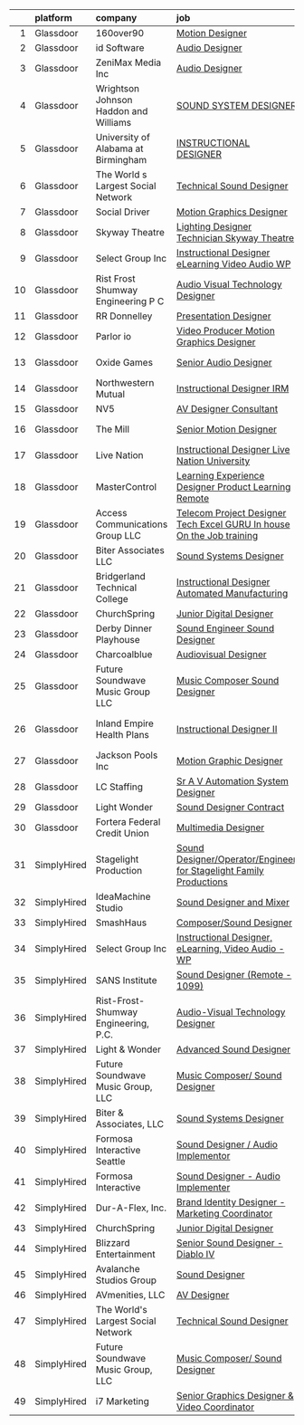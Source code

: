 

|    | platform    | company                                  | job                                                                                                                                                                                                                                                                                                                                                                                                                                                                                                                                                                                                                                                                                                                                                                                                                                                                                                                                                                                                                                                                                                                                                             | update_time   | location                 |
|---:|:------------|:-----------------------------------------|:----------------------------------------------------------------------------------------------------------------------------------------------------------------------------------------------------------------------------------------------------------------------------------------------------------------------------------------------------------------------------------------------------------------------------------------------------------------------------------------------------------------------------------------------------------------------------------------------------------------------------------------------------------------------------------------------------------------------------------------------------------------------------------------------------------------------------------------------------------------------------------------------------------------------------------------------------------------------------------------------------------------------------------------------------------------------------------------------------------------------------------------------------------------|:--------------|:-------------------------|
|  1 | Glassdoor   | 160over90                                | [Motion Designer](https://www.glassdoor.com/partner/jobListing.htm?pos=116&ao=1136043&s=58&guid=00000181999ddb6994fa8b6c44d2bcf8&src=GD_JOB_AD&t=SR&vt=w&cs=1_0470996c&cb=1656139668852&jobListingId=1007955295559&jrtk=3-0-1g6cprn1nkcnj801-1g6cprn25kbl9800-3c281d9384133fed-)                                                                                                                                                                                                                                                                                                                                                                                                                                                                                                                                                                                                                                                                                                                                                                                                                                                                                | 3d            | New York, NY             |
|  2 | Glassdoor   | id Software                              | [Audio Designer](https://www.glassdoor.com/partner/jobListing.htm?pos=110&ao=1136043&s=58&guid=00000181999ddb6994fa8b6c44d2bcf8&src=GD_JOB_AD&t=SR&vt=w&cs=1_10c5ad6c&cb=1656139668852&jobListingId=1007951566564&jrtk=3-0-1g6cprn1nkcnj801-1g6cprn25kbl9800-1d16e9cbfe861356-)                                                                                                                                                                                                                                                                                                                                                                                                                                                                                                                                                                                                                                                                                                                                                                                                                                                                                 | 4d            | Dallas, TX               |
|  3 | Glassdoor   | ZeniMax Media Inc                        | [Audio Designer](https://www.glassdoor.com/partner/jobListing.htm?pos=109&ao=1136043&s=58&guid=00000181999ddb6994fa8b6c44d2bcf8&src=GD_JOB_AD&t=SR&vt=w&cs=1_1f4ba70e&cb=1656139668852&jobListingId=1007952605702&jrtk=3-0-1g6cprn1nkcnj801-1g6cprn25kbl9800-25d1097e1aec9875-)                                                                                                                                                                                                                                                                                                                                                                                                                                                                                                                                                                                                                                                                                                                                                                                                                                                                                 | 4d            | Dallas, TX               |
|  4 | Glassdoor   | Wrightson  Johnson  Haddon  and Williams | [SOUND SYSTEM DESIGNER](https://www.glassdoor.com/partner/jobListing.htm?pos=113&ao=1136043&s=58&guid=00000181999ddb6994fa8b6c44d2bcf8&src=GD_JOB_AD&t=SR&vt=w&cs=1_b0adda0a&cb=1656139668852&jobListingId=1007962381714&jrtk=3-0-1g6cprn1nkcnj801-1g6cprn25kbl9800-6110ea715b90cdb8-)                                                                                                                                                                                                                                                                                                                                                                                                                                                                                                                                                                                                                                                                                                                                                                                                                                                                          | 24h           | Denver, CO               |
|  5 | Glassdoor   | University of Alabama at Birmingham      | [INSTRUCTIONAL DESIGNER](https://www.glassdoor.com/partner/jobListing.htm?pos=126&ao=1136043&s=58&guid=00000181999ddb6994fa8b6c44d2bcf8&src=GD_JOB_AD&t=SR&vt=w&cs=1_847052e9&cb=1656139668856&jobListingId=1007962190664&jrtk=3-0-1g6cprn1nkcnj801-1g6cprn25kbl9800-8706c58d3e281578-)                                                                                                                                                                                                                                                                                                                                                                                                                                                                                                                                                                                                                                                                                                                                                                                                                                                                         | 24h           | Birmingham, AL           |
|  6 | Glassdoor   | The World s Largest Social Network       | [Technical Sound Designer](https://www.glassdoor.com/partner/jobListing.htm?pos=106&ao=1110586&s=58&guid=00000181999ddb6994fa8b6c44d2bcf8&src=GD_JOB_AD&t=SR&vt=w&cs=1_7c726bfd&cb=1656139668851&jobListingId=1007947529086&cpc=451933188B21919D&jrtk=3-0-1g6cprn1nkcnj801-1g6cprn25kbl9800-0744d230c875cf78--6NYlbfkN0DSgjPPcnEdvoK3uuxfISLALE6pB1FR7YSHOr_tSg5_QGIhoz_2VqUepdcKLBLI_zSML46FpfmYSxTGgOzmUahEoODxPVUo0o8oN6EbXFUnNevE6Ugycwzlx08XJAEINrIwjIcQFWWLNtfPqYEjgCiMaS-58kIVn7T5-5KBI80Hddq2AGLjMtY1isX-5WnbIkzOVkY2nyG9h8_xwD2wYk5ZUkF1kBdHxhfEGgv58isHGRypqn4jBvYhNy7g_6ttdrMQ0Jic3ezuO26PVH1_glyAf2dydzte9H2r3B270xqLWRC2nCU2Q2XrVI2NId4WaulsHNKO1BnL10XEdPQTTVB2RTXoRYGnLMqpe8VnLDeKJZJ6scoLL2tHeP-ad2KeOjwRIvCx9_2kS6otR-49ms-Wu_74KMdTBcnFbLG8nrSu7TT61H9YlRfRmNLQo8Q2GT61aH2TMjrZFbx1h6g78eXqyVEkEoMPo9-a0DxHQeETonYPamuGbq9WfSSswfo9Bvvc6tBt9hhCRtboxcTMOk42AtWINaBxiPxJC7Mi781S2DAaaBqYmgUNwzlOSpUqn2thVyLu-p-uPA%3D%3D)                                                                                                                                                                                                                      | 7d            | Los Angeles, CA          |
|  7 | Glassdoor   | Social Driver                            | [Motion Graphics Designer](https://www.glassdoor.com/partner/jobListing.htm?pos=125&ao=1136043&s=58&guid=00000181999ddb6994fa8b6c44d2bcf8&src=GD_JOB_AD&t=SR&vt=w&ea=1&cs=1_e29553a6&cb=1656139668856&jobListingId=1007962710808&jrtk=3-0-1g6cprn1nkcnj801-1g6cprn25kbl9800-a462bebf822b6868-)                                                                                                                                                                                                                                                                                                                                                                                                                                                                                                                                                                                                                                                                                                                                                                                                                                                                  | 24h           | Chicago, IL              |
|  8 | Glassdoor   | Skyway Theatre                           | [Lighting Designer  Technician   Skyway Theatre](https://www.glassdoor.com/partner/jobListing.htm?pos=118&ao=1136043&s=58&guid=00000181999ddb6994fa8b6c44d2bcf8&src=GD_JOB_AD&t=SR&vt=w&ea=1&cs=1_c71cb47d&cb=1656139668852&jobListingId=1007959993146&jrtk=3-0-1g6cprn1nkcnj801-1g6cprn25kbl9800-15d3cc7efec19b7a-)                                                                                                                                                                                                                                                                                                                                                                                                                                                                                                                                                                                                                                                                                                                                                                                                                                            | 1d            | Minneapolis, MN          |
|  9 | Glassdoor   | Select Group Inc                         | [Instructional Designer  eLearning  Video Audio   WP](https://www.glassdoor.com/partner/jobListing.htm?pos=107&ao=1110586&s=58&guid=00000181999ddb6994fa8b6c44d2bcf8&src=GD_JOB_AD&t=SR&vt=w&ea=1&cs=1_859fdceb&cb=1656139668851&jobListingId=1007936114995&cpc=F5E96E35A1725171&jrtk=3-0-1g6cprn1nkcnj801-1g6cprn25kbl9800-7c9924c48dcc512f--6NYlbfkN0Bcn-ADAbRvyrq3DH3YqD1gQOSfU_zTPvvfh0XXiz3pBAa41gXbEVBKQgVaXyt5edLvxYk4o4MIGaxtq9KGNxPv4lez8l_kD-M4het5xEgZNFqOt6LsLsnPhK1jfKcyG6syoxQ5JesxuERFT9oTgOclvH0Pfa90Bxp9xy1_W58AxZ0h3Qjnx2xn51GHx-OHDOrOdIzYeUJUmvzSJG89_eY_8cqPJR8CkfLi133TdtU7P9_0sztijROFSyWXDzEhRQEet1OPP6ORzXgl-XAyYJProHuqX4KflAM3Aq640FYRqDp7PlshYjkuDU0qauXsur-uFMnwSi8xA89UYGnIQf2zyhvgd79wV7nJ9AmfbW-n-rt4TbZmPcVv6etWxFxb7VhRdlr1u9v7MnDBXRbkgYC611PigjH2A7vprzTO4g1BrrXh8tfbCVmuIC8u-n0VSXPYvBnBrSDg9x2_ZsEU5ynfhPlsyrBnaN-6Jz-iW5TPzqCP8mjpy6KG7_CStEk4RzfpNq9OZqRF3g%3D%3D)                                                                                                                                                                                                                                                      | 11d           | White Plains, NY         |
| 10 | Glassdoor   | Rist Frost Shumway Engineering  P C      | [Audio Visual Technology Designer](https://www.glassdoor.com/partner/jobListing.htm?pos=103&ao=1110586&s=58&guid=00000181999ddb6994fa8b6c44d2bcf8&src=GD_JOB_AD&t=SR&vt=w&ea=1&cs=1_ee76f1e8&cb=1656139668851&jobListingId=1007948908184&cpc=147D4D73437F2C39&jrtk=3-0-1g6cprn1nkcnj801-1g6cprn25kbl9800-63c0c8ff2b59b0eb--6NYlbfkN0Aq6GEPWXmQ_bHdhAPQypHToTLCjXGc8tEPX8vl5YFsw_ioJyq96ewKlcubBciSzP1rXOqLLNmLNgf9_-uQ3C8UMHaylfWQ5fxkl5utA49uziwnmWTF8uiCPy-3TYU2yBJuBjSDjmE0HxV0eRUxuIpu2ySNhx2E4gqJKAfG6TP0qonVhX62FvGVNbHNQ2bASbL7RMJ9WNxdnDEyhvT2RncVwCj3Eo8gVaqfhWkSy8RLnKaDxEVoo9pvu26CU2oao_XwL779TcNqbvvsJFd74kUNhztlpJu3thfy6Qr0KG-QxEqD-wk3ny3D3o9FOXPrYhkDPpyKaT01SbgKAQn1lBnSsZvCw_lIiTSPFpvCZxnXAQnZ-sPG8XpFfX3nxfEYv66UCYhz_x50lySd_ihux3ti4Ljmf8Tngj6iAiGDfDb2tx2x2pZAXsEyWpOhypRh0sLzik1j1-_3e9Ox3M-YiZiE7Nr3rGiAPo0N_tFc2RMr_jI38PfNv7tBsLelIk6EEZaZWsrfSoa0A0ZVD8Ak0rqXYs9ATdo-QH4%3D)                                                                                                                                                                                                                                                       | 6d            | Portland, ME             |
| 11 | Glassdoor   | RR Donnelley                             | [Presentation Designer](https://www.glassdoor.com/partner/jobListing.htm?pos=121&ao=1136043&s=58&guid=00000181999ddb6994fa8b6c44d2bcf8&src=GD_JOB_AD&t=SR&vt=w&cs=1_22b61933&cb=1656139668856&jobListingId=1007962792372&jrtk=3-0-1g6cprn1nkcnj801-1g6cprn25kbl9800-84bc632af998c3c4-)                                                                                                                                                                                                                                                                                                                                                                                                                                                                                                                                                                                                                                                                                                                                                                                                                                                                          | 24h           | Phoenix, AZ              |
| 12 | Glassdoor   | Parlor io                                | [Video Producer Motion Graphics Designer](https://www.glassdoor.com/partner/jobListing.htm?pos=127&ao=1136043&s=58&guid=00000181999ddb6994fa8b6c44d2bcf8&src=GD_JOB_AD&t=SR&vt=w&ea=1&cs=1_2f04fa33&cb=1656139668857&jobListingId=1007947479421&jrtk=3-0-1g6cprn1nkcnj801-1g6cprn25kbl9800-8c5b21592a913305-)                                                                                                                                                                                                                                                                                                                                                                                                                                                                                                                                                                                                                                                                                                                                                                                                                                                   | 7d            | Massachusetts            |
| 13 | Glassdoor   | Oxide Games                              | [Senior Audio Designer](https://www.glassdoor.com/partner/jobListing.htm?pos=123&ao=1136043&s=58&guid=00000181999ddb6994fa8b6c44d2bcf8&src=GD_JOB_AD&t=SR&vt=w&cs=1_6ab7a6d3&cb=1656139668856&jobListingId=1007933459234&jrtk=3-0-1g6cprn1nkcnj801-1g6cprn25kbl9800-f2a44b8014161263-)                                                                                                                                                                                                                                                                                                                                                                                                                                                                                                                                                                                                                                                                                                                                                                                                                                                                          | 13d           | Lutherville Timonium, MD |
| 14 | Glassdoor   | Northwestern Mutual                      | [Instructional Designer   IRM](https://www.glassdoor.com/partner/jobListing.htm?pos=111&ao=1136043&s=58&guid=00000181999ddb6994fa8b6c44d2bcf8&src=GD_JOB_AD&t=SR&vt=w&cs=1_e13d4f4c&cb=1656139668852&jobListingId=1007959761308&jrtk=3-0-1g6cprn1nkcnj801-1g6cprn25kbl9800-1d94296332c28f86-)                                                                                                                                                                                                                                                                                                                                                                                                                                                                                                                                                                                                                                                                                                                                                                                                                                                                   | 1d            | Wisconsin                |
| 15 | Glassdoor   | NV5                                      | [AV Designer Consultant](https://www.glassdoor.com/partner/jobListing.htm?pos=128&ao=1136043&s=58&guid=00000181999ddb6994fa8b6c44d2bcf8&src=GD_JOB_AD&t=SR&vt=w&cs=1_52257f5d&cb=1656139668857&jobListingId=1007962612050&jrtk=3-0-1g6cprn1nkcnj801-1g6cprn25kbl9800-eb0c8c7625eb341d-)                                                                                                                                                                                                                                                                                                                                                                                                                                                                                                                                                                                                                                                                                                                                                                                                                                                                         | 24h           | Austin, TX               |
| 16 | Glassdoor   | The Mill                                 | [Senior Motion Designer](https://www.glassdoor.com/partner/jobListing.htm?pos=130&ao=1136043&s=58&guid=00000181999ddb6994fa8b6c44d2bcf8&src=GD_JOB_AD&t=SR&vt=w&ea=1&cs=1_199b28f8&cb=1656139668857&jobListingId=1007948420630&jrtk=3-0-1g6cprn1nkcnj801-1g6cprn25kbl9800-4568a48ad2af7345-)                                                                                                                                                                                                                                                                                                                                                                                                                                                                                                                                                                                                                                                                                                                                                                                                                                                                    | 7d            | Los Angeles, CA          |
| 17 | Glassdoor   | Live Nation                              | [Instructional Designer  Live Nation University](https://www.glassdoor.com/partner/jobListing.htm?pos=117&ao=1136043&s=58&guid=00000181999ddb6994fa8b6c44d2bcf8&src=GD_JOB_AD&t=SR&vt=w&cs=1_6de8c759&cb=1656139668852&jobListingId=1007954872096&jrtk=3-0-1g6cprn1nkcnj801-1g6cprn25kbl9800-9f8dfff7ef9ec9c7-)                                                                                                                                                                                                                                                                                                                                                                                                                                                                                                                                                                                                                                                                                                                                                                                                                                                 | 3d            | Beverly Hills, CA        |
| 18 | Glassdoor   | MasterControl                            | [Learning Experience Designer  Product Learning    Remote](https://www.glassdoor.com/partner/jobListing.htm?pos=114&ao=1136043&s=58&guid=00000181999ddb6994fa8b6c44d2bcf8&src=GD_JOB_AD&t=SR&vt=w&ea=1&cs=1_0d065d50&cb=1656139668852&jobListingId=1007939582633&jrtk=3-0-1g6cprn1nkcnj801-1g6cprn25kbl9800-56f14f2d414bafa0-)                                                                                                                                                                                                                                                                                                                                                                                                                                                                                                                                                                                                                                                                                                                                                                                                                                  | 10d           | Salt Lake City, UT       |
| 19 | Glassdoor   | Access Communications Group  LLC         | [Telecom Project Designer  Tech   Excel GURU    In house On the Job training](https://www.glassdoor.com/partner/jobListing.htm?pos=104&ao=1110586&s=58&guid=00000181999ddb6994fa8b6c44d2bcf8&src=GD_JOB_AD&t=SR&vt=w&ea=1&cs=1_f668432e&cb=1656139668851&jobListingId=1007947660333&cpc=983919718F9DC6F6&jrtk=3-0-1g6cprn1nkcnj801-1g6cprn25kbl9800-f1eede2bf32b592c--6NYlbfkN0BmbqrLi9XsYZwES-Dy9UJ6XvvyqSTVD4Et30aRgUonhjiYjneinQ9HfLnYEt89piU66j4uxu65331klckbJocQFTko3JcVVpLfdEcKnaSWwUgyBMVAQts9gy_-UOgeUcGPF9TnT0AlAzgud6JDAMIquQ7v80mZ0o8lCDAugtkNOtpGALg-gz9YPJOGvBqWCvfYAgfx-6b8YlAgo7I7YtOwG2zJ3h3CywbalgDI2YjGkpx2ZS7r09Fq8aO1QW7d6t8e_gGur72lyrnSpMQT-YVK1LzSDSRUIlfgzm0C3RjOpR_XDlV33LWbNJ2tL_utvVF66kfLjCez7EAPTknpsgoRmhOVDhy9Di4bC6CJ3FnKxBI6weYEzfFqJDJmTpaCoczdjVSVKvOBk4OE2M_gmX_7w2zvFDxlKFFYSOm8iXLHy7gB7L9Nor0FkgE6K_i7lRvPzcyCzc7H0kJecSQwTnVc3ByCo4ulQsVdNBiT3g1GXyGPycqG9yparmjX9TX3PXzp4M6zX41Hdn2XnwVx1kPtRWesHW4sin8pjHTo60SaomJQnxb4VrqzDIANCXtVhFHKJAHm7jQB8A%3D%3D)                                                                                                                                                              | 7d            | El Paso, TX              |
| 20 | Glassdoor   | Biter   Associates  LLC                  | [Sound Systems Designer](https://www.glassdoor.com/partner/jobListing.htm?pos=105&ao=1110586&s=58&guid=00000181999ddb6994fa8b6c44d2bcf8&src=GD_JOB_AD&t=SR&vt=w&ea=1&cs=1_3a3eaf53&cb=1656139668851&jobListingId=1007955455603&cpc=723ADC3DFE402989&jrtk=3-0-1g6cprn1nkcnj801-1g6cprn25kbl9800-d31702fc584edebc--6NYlbfkN0Cii1BkCmuTkYhCe1n7tdf96rlEXZyahD0EQGX4UxkzWOhUZ7vCuYiyO9WaPnT0De4NyWeeIW-REDdA3pHtEyItIGJr6NPsgl8nU-hkeFl6J2d-Kt37rarTSCDmicJiJ6zR7eNrGxSgYYR1BQLtAhRrBNco_hGdgh6cmleOnLMs7jyb5vxDDokVGBYAVeLioR0uw5WKRm7y8FnZcwDfF7rkMr16APQKf7nO3yXSByJ2tCPWCbVztmZzQSz-kFtmOx1fb1kR5OE3jcGxd2E4IITFl7zPPEgNYGt4L3wtWuC0dMjTR6qiN9HDJ2OIUqT8xS_PT3X9Bi871pT6nuxiTkFbx1mXKasmZ12FPj-p3NGhKZ9Zwqy7EkYNSyrd4npUEW_3rZd7NcincRgich1Vk8y_X3rT2tJdxRe_V8U4uymMpECwISFHxMdpv-BojlE4jmTkzTL4ZANiDulBpJaqe4lSZUmmMULqD0hDDghKA0Cv2Cjyxf4dBtJZrZ1wW0BXsySxd1OD4EeWbQ%3D%3D)                                                                                                                                                                                                                                                                                   | 3d            | Addison, TX              |
| 21 | Glassdoor   | Bridgerland Technical College            | [Instructional Designer  Automated Manufacturing ](https://www.glassdoor.com/partner/jobListing.htm?pos=120&ao=1136043&s=58&guid=00000181999ddb6994fa8b6c44d2bcf8&src=GD_JOB_AD&t=SR&vt=w&ea=1&cs=1_10023fe9&cb=1656139668856&jobListingId=1007955284788&jrtk=3-0-1g6cprn1nkcnj801-1g6cprn25kbl9800-3d8e639573a0c70f-)                                                                                                                                                                                                                                                                                                                                                                                                                                                                                                                                                                                                                                                                                                                                                                                                                                          | 3d            | Logan, UT                |
| 22 | Glassdoor   | ChurchSpring                             | [Junior Digital Designer](https://www.glassdoor.com/partner/jobListing.htm?pos=115&ao=1136043&s=58&guid=00000181999ddb6994fa8b6c44d2bcf8&src=GD_JOB_AD&t=SR&vt=w&ea=1&cs=1_82e7b4b2&cb=1656139668852&jobListingId=1007961741486&jrtk=3-0-1g6cprn1nkcnj801-1g6cprn25kbl9800-7ddb821e6466d333-)                                                                                                                                                                                                                                                                                                                                                                                                                                                                                                                                                                                                                                                                                                                                                                                                                                                                   | 24h           | Remote                   |
| 23 | Glassdoor   | Derby Dinner Playhouse                   | [Sound Engineer Sound Designer](https://www.glassdoor.com/partner/jobListing.htm?pos=102&ao=1110586&s=58&guid=00000181999ddb6994fa8b6c44d2bcf8&src=GD_JOB_AD&t=SR&vt=w&ea=1&cs=1_1d41dafc&cb=1656139668851&jobListingId=1007947340789&cpc=3490D71336BF6258&jrtk=3-0-1g6cprn1nkcnj801-1g6cprn25kbl9800-2ef6380ac5fa34e2--6NYlbfkN0A4hgeKHdLyHgzaskNEvl2xXMVaueUT71iJOYpLYISQUMokOAxkb6e4YJcZRGbDFdRogvECyHPe-35O4VsQabZ-kOTQixDKW9JI6wSddR4pOnDMZJ5Tb1ioMnwdfCxuKWUUIEZiM46LYZr2YFUG0J0z9haAw6NVlWWA_A-xb4Xy5PB4fEfJbzVUCCAhAXO2tCegU_xpenuNx6stzbchzW0fJJSTGt5jS7wX8sMuIz7Z60HOGHxPF73LLD9b3UAzd0PBjKyeVdw-rqqceWTIHLuiHkIAqDS9Ixg2_b9KJWUp4fkaZKcXCLBVhmaremUW1w4KY2AXbig9WoR3SfzT4mvRNcJKl11KWpiwW3ErQOxeVty8Uq-eKBLqLy-SdJuuv-Nt7VSWzRvfNSRVTJRGuGprYZigIMsND_s0jZ0iT465dntVdb4rrXtP5DNRaKWCMUgK8EZt-Yk4IYdjJRcR0BkXhW1qkUMWcM-0-kSmS-Z8_KXyCzkFt2j62omqEnMW6MLBlT7Rh0vCtw%3D%3D)                                                                                                                                                                                                                                                                            | 7d            | Clarksville, IN          |
| 24 | Glassdoor   | Charcoalblue                             | [Audiovisual Designer](https://www.glassdoor.com/partner/jobListing.htm?pos=119&ao=1136043&s=58&guid=00000181999ddb6994fa8b6c44d2bcf8&src=GD_JOB_AD&t=SR&vt=w&cs=1_ab55684b&cb=1656139668855&jobListingId=1007940379498&jrtk=3-0-1g6cprn1nkcnj801-1g6cprn25kbl9800-a993d426f8806c77-)                                                                                                                                                                                                                                                                                                                                                                                                                                                                                                                                                                                                                                                                                                                                                                                                                                                                           | 10d           | New York, NY             |
| 25 | Glassdoor   | Future Soundwave Music Group  LLC        | [Music Composer  Sound Designer](https://www.glassdoor.com/partner/jobListing.htm?pos=101&ao=1110586&s=58&guid=00000181999ddb6994fa8b6c44d2bcf8&src=GD_JOB_AD&t=SR&vt=w&ea=1&cs=1_c96a2a80&cb=1656139668850&jobListingId=1007959729483&cpc=155EB9D5185558AF&jrtk=3-0-1g6cprn1nkcnj801-1g6cprn25kbl9800-f90aff0f26e9294b--6NYlbfkN0A_gjUX6jP6HkzWqVCVVB6r3EiIOotUlSi02FEFMoJGFuN0JxtjyM7jtgeKlXtrXX4wZ6-ltmLINCZOGqnVO3_iII6ygX-Rg8yrUMmvFsj83qokGRNdjIW8RfwNcwJ49ihxVryb8c7kFcokU9ZLQOVUPDzzMuJ9F8RlIts_0x38Fw1uKRMdQ7TOm5IhPdmA7qDBpIiXyT4lcB6Br8qxJZtbSoDjt2ioRwDDPpbXHbaNCuHYOdJTmxEZbqqmvBfv7iyshsdpdDX_l4nuq9g8JKMyWWdbx4t68IsV1PjW6R3VuiWgE8Eyc_M2HgTuYX5LOECbJGQe-8iAgiz_eP4uvcFDbQvBNljb33ycKRYWmJ2-pMCZPqILY0w1gP3e7KPwYtR9E7i5pnDCS3-GQc78X02QEWF2HuEM7jSgX9VnWunJwU96sOaSNxW03boAKXhABxmhJt3epmURyfmqsKKTo1IF9HtXar_Xqr-TbBoTburmZZofUZ_Ojq3wo9o81NMv0uo%3D)                                                                                                                                                                                                                                                                                         | 1d            | Remote                   |
| 26 | Glassdoor   | Inland Empire Health Plans               | [Instructional Designer II](https://www.glassdoor.com/partner/jobListing.htm?pos=129&ao=1136043&s=58&guid=00000181999ddb6994fa8b6c44d2bcf8&src=GD_JOB_AD&t=SR&vt=w&cs=1_8cfa202a&cb=1656139668857&jobListingId=1007962686866&jrtk=3-0-1g6cprn1nkcnj801-1g6cprn25kbl9800-b85cb82223a4f39d-)                                                                                                                                                                                                                                                                                                                                                                                                                                                                                                                                                                                                                                                                                                                                                                                                                                                                      | 24h           | Rancho Cucamonga, CA     |
| 27 | Glassdoor   | Jackson Pools Inc                        | [Motion   Graphic Designer](https://www.glassdoor.com/partner/jobListing.htm?pos=122&ao=1136043&s=58&guid=00000181999ddb6994fa8b6c44d2bcf8&src=GD_JOB_AD&t=SR&vt=w&ea=1&cs=1_530dc533&cb=1656139668856&jobListingId=1007957133857&jrtk=3-0-1g6cprn1nkcnj801-1g6cprn25kbl9800-5100aff84e438a9d-)                                                                                                                                                                                                                                                                                                                                                                                                                                                                                                                                                                                                                                                                                                                                                                                                                                                                 | 2d            | Chicago, IL              |
| 28 | Glassdoor   | LC Staffing                              | [Sr  A V   Automation System Designer](https://www.glassdoor.com/partner/jobListing.htm?pos=112&ao=1110586&s=58&guid=00000181999ddb6994fa8b6c44d2bcf8&src=GD_JOB_AD&t=SR&vt=w&ea=1&cs=1_eded5b23&cb=1656139668852&jobListingId=1007940397253&cpc=F41FEAB56D215062&jrtk=3-0-1g6cprn1nkcnj801-1g6cprn25kbl9800-c6e5de7bc9d7141e--6NYlbfkN0BofPuh9rN77WYyW9S9gEvipXkK0ACZYbXWTWhu5duUQ3Ir6SX5X9ClSkTQaE3Nq6pC10GaY7ruyEdA_VFA_ufyWvorBl0z4_d6AMekjz6oiZRn1AAbBjwMVYiGYxLkyE_NWpN5bjU0zHoqFCPXD9A0tKRQ6BgXQ2PhXRWdV2QNPoUgX1mKHfwbzzX7jBliZEakRzBftSa6Kc7AYNHa02yw0pAWqkO8pSbebsbhWiRlXkgAS-Grxs4HukLwc-GeTZapSY6COpVereUZODe6CGWQoMUoDdJ8pYioasw3oORR3jbeG4XKhYWk3ORm8ISgm8sy-mQ00iEiJTuXOlsGJq6cS4aNQ_YrIIp4o1glTP-42gQo2_0_5WqOMcT-AmY3OtF-XGwQH-yCL9_muVo_PZGX06KIMHSQlPlwzgpDiT9_sljGrjXuubajbOC6iw4JMQ9jcpinLSI-ili6RU8PGrXiGIgvzq8ZBzOO29nMgfqtynMPFDyJ9-0Fdr7kdFbPYWrZwMHo4xGaDpXnubjBQ1F1lSwi8jn_5Xz4yv4Cj4XCVcD6FlwseipKi-1CRjUV5eJu5BBlhwHqduPYpH_I2O-LPEIr7odVnlUqfWpp-f8NSIsfbS9T1rfC2nWPO8Gtg-GWJRYSoUrEyNLbclF_yvUHi0lcOvtebIsn-QUaYlGQeqbvhSrOiWe26FBzQxqhxhmpr4r2nokBHdYJAcznfp8836SUYSigB1L04-EY6vIl-QJrsXyOpfMUBvzDaVUFlUZ87pxnGE6rp6pbE8U36vXJ) | 10d           | Kalispell, MT            |
| 29 | Glassdoor   | Light   Wonder                           | [Sound Designer  Contract ](https://www.glassdoor.com/partner/jobListing.htm?pos=108&ao=1136043&s=58&guid=00000181999ddb6994fa8b6c44d2bcf8&src=GD_JOB_AD&t=SR&vt=w&cs=1_ad362738&cb=1656139668851&jobListingId=1007961853496&jrtk=3-0-1g6cprn1nkcnj801-1g6cprn25kbl9800-c2ee6d43b866f529-)                                                                                                                                                                                                                                                                                                                                                                                                                                                                                                                                                                                                                                                                                                                                                                                                                                                                      | 24h           | Las Vegas, NV            |
| 30 | Glassdoor   | Fortera Federal Credit Union             | [Multimedia Designer](https://www.glassdoor.com/partner/jobListing.htm?pos=124&ao=1136043&s=58&guid=00000181999ddb6994fa8b6c44d2bcf8&src=GD_JOB_AD&t=SR&vt=w&ea=1&cs=1_5ee25ed7&cb=1656139668856&jobListingId=1007962818426&jrtk=3-0-1g6cprn1nkcnj801-1g6cprn25kbl9800-e15bbd40bdeccffe-)                                                                                                                                                                                                                                                                                                                                                                                                                                                                                                                                                                                                                                                                                                                                                                                                                                                                       | 24h           | Clarksville, TN          |
| 31 | SimplyHired | Stagelight Production                    | [Sound Designer/Operator/Engineer for Stagelight Family Productions](https://www.simplyhired.com/job/yUd3_tOhKsAgw15oC0vz6pE5ggNBpO-4wmB1L5k5yuj69a00pgrbVw?q=sound+designer)                                                                                                                                                                                                                                                                                                                                                                                                                                                                                                                                                                                                                                                                                                                                                                                                                                                                                                                                                                                   | Recently      | Orange County, CA        |
| 32 | SimplyHired | IdeaMachine Studio                       | [Sound Designer and Mixer](https://www.simplyhired.com/job/3_cnKWbKCzfz8K406esix9aXeGkS2iLw6vp3jwYHfDLUWBO0TV9GDQ?q=sound+designer)                                                                                                                                                                                                                                                                                                                                                                                                                                                                                                                                                                                                                                                                                                                                                                                                                                                                                                                                                                                                                             | Recently      | San Francisco, CA        |
| 33 | SimplyHired | SmashHaus                                | [Composer/Sound Designer](https://www.simplyhired.com/job/5TV44fqNq9OE9PTw8D83ASmeufu-2onYgJ8O5l4Y0t9TzOHHgUVKrQ?q=sound+designer)                                                                                                                                                                                                                                                                                                                                                                                                                                                                                                                                                                                                                                                                                                                                                                                                                                                                                                                                                                                                                              | Recently      | Remote                   |
| 34 | SimplyHired | Select Group Inc                         | [Instructional Designer, eLearning, Video Audio - WP](https://www.simplyhired.com/job/vO-1vqc4IejBg0Wm3AiQgiYKiflEx4dUVBWgV4P86nEqKW-hdFeHtA?q=sound+designer)                                                                                                                                                                                                                                                                                                                                                                                                                                                                                                                                                                                                                                                                                                                                                                                                                                                                                                                                                                                                  | 11d           | White Plains, NY         |
| 35 | SimplyHired | SANS Institute                           | [Sound Designer (Remote - 1099)](https://www.simplyhired.com/job/l5XtJmV5Za5NPAoCY67pJ8osv7Dd9cygFT5KvUQHRZZ5LCw9cI7qOA?q=sound+designer)                                                                                                                                                                                                                                                                                                                                                                                                                                                                                                                                                                                                                                                                                                                                                                                                                                                                                                                                                                                                                       | Recently      | Bethesda, MD             |
| 36 | SimplyHired | Rist-Frost-Shumway Engineering, P.C.     | [Audio-Visual Technology Designer](https://www.simplyhired.com/job/TaQpqeyaDhhSxCQc-yNKriYaNHEEsVYqe9QAMiRkiiNXWWMq6gdbAg?q=sound+designer)                                                                                                                                                                                                                                                                                                                                                                                                                                                                                                                                                                                                                                                                                                                                                                                                                                                                                                                                                                                                                     | 6d            | Portland, ME             |
| 37 | SimplyHired | Light & Wonder                           | [Advanced Sound Designer](https://www.simplyhired.com/job/1zavfi-JH5sqSjTY2I3bmw9CPsfJGX9_v9PZ9MxJ3oPe9NXew2h1EA?q=sound+designer)                                                                                                                                                                                                                                                                                                                                                                                                                                                                                                                                                                                                                                                                                                                                                                                                                                                                                                                                                                                                                              | 11d           | Las Vegas, NV            |
| 38 | SimplyHired | Future Soundwave Music Group, LLC        | [Music Composer/ Sound Designer](https://www.simplyhired.com/job/E9pZYDMd2yKuOCVmQARU8YZEIJReNh-gy3vuOFEBCGZFZ7N8_FCZXA?q=sound+designer)                                                                                                                                                                                                                                                                                                                                                                                                                                                                                                                                                                                                                                                                                                                                                                                                                                                                                                                                                                                                                       | 1d            | Remote                   |
| 39 | SimplyHired | Biter & Associates, LLC                  | [Sound Systems Designer](https://www.simplyhired.com/job/fx1fj9Szcfb_WsBZn4bnZNzcD6oV55aCcDmaf0GYjToiJej4gWcFaw?q=sound+designer)                                                                                                                                                                                                                                                                                                                                                                                                                                                                                                                                                                                                                                                                                                                                                                                                                                                                                                                                                                                                                               | 3d            | Addison, TX              |
| 40 | SimplyHired | Formosa Interactive Seattle              | [Sound Designer / Audio Implementor](https://www.simplyhired.com/job/vlF4rzpIgemNyADbSUoWC36FtYYh2ouWspqfTFtuxzveh07-6RCwmg?q=sound+designer)                                                                                                                                                                                                                                                                                                                                                                                                                                                                                                                                                                                                                                                                                                                                                                                                                                                                                                                                                                                                                   | Recently      | Seattle, WA              |
| 41 | SimplyHired | Formosa Interactive                      | [Sound Designer - Audio Implementer](https://www.simplyhired.com/job/E63_BRjyLumhk01Bv7mOuaoR0vafXGhLD-NTsS2e6CEpoHi4FvqYnw?q=sound+designer)                                                                                                                                                                                                                                                                                                                                                                                                                                                                                                                                                                                                                                                                                                                                                                                                                                                                                                                                                                                                                   | Recently      | Burbank, CA              |
| 42 | SimplyHired | Dur-A-Flex, Inc.                         | [Brand Identity Designer - Marketing Coordinator](https://www.simplyhired.com/job/R64jRkQkz5c4uAjoUHoVIXUUGZsCSy6n0isNMLlA2kzi3aMM4c-LOw?q=sound+designer)                                                                                                                                                                                                                                                                                                                                                                                                                                                                                                                                                                                                                                                                                                                                                                                                                                                                                                                                                                                                      | Recently      | East Hartford, CT        |
| 43 | SimplyHired | ChurchSpring                             | [Junior Digital Designer](https://www.simplyhired.com/job/8NJmTABuGgYobc7cHwzfvWYHi5qQHS0dCDUQky0ME1QuNsihzqKypQ?q=sound+designer)                                                                                                                                                                                                                                                                                                                                                                                                                                                                                                                                                                                                                                                                                                                                                                                                                                                                                                                                                                                                                              | Today         | Remote                   |
| 44 | SimplyHired | Blizzard Entertainment                   | [Senior Sound Designer - Diablo IV](https://www.simplyhired.com/job/sCqilp6WPiIPyB0AQ7clmtwKv9OQUE2f3uqVKyqNn7t0myy_N4vRTA?q=sound+designer)                                                                                                                                                                                                                                                                                                                                                                                                                                                                                                                                                                                                                                                                                                                                                                                                                                                                                                                                                                                                                    | Recently      | Irvine, CA               |
| 45 | SimplyHired | Avalanche Studios Group                  | [Sound Designer](https://www.simplyhired.com/job/lQ56dL4hE0QFlKl3bFobU4KE1n4VNMXQUExBD0jvYT0oDTVmOsXFqw?q=sound+designer)                                                                                                                                                                                                                                                                                                                                                                                                                                                                                                                                                                                                                                                                                                                                                                                                                                                                                                                                                                                                                                       | Recently      | New York, NY             |
| 46 | SimplyHired | AVmenities, LLC                          | [AV Designer](https://www.simplyhired.com/job/bnrybS56-pqE-H12dIBqV3NFMhNBdh-TiHwtBbI7RUPV6YPeVjzO8w?q=sound+designer)                                                                                                                                                                                                                                                                                                                                                                                                                                                                                                                                                                                                                                                                                                                                                                                                                                                                                                                                                                                                                                          | Recently      | Marshall, VA             |
| 47 | SimplyHired | The World's Largest Social Network       | [Technical Sound Designer](https://www.simplyhired.com/job/W_OcHEezji-0Pt-dVwB1nPuBf9GeO_iA1vBl0SB0fBjT8Lf4tNqUgQ?q=sound+designer)                                                                                                                                                                                                                                                                                                                                                                                                                                                                                                                                                                                                                                                                                                                                                                                                                                                                                                                                                                                                                             | 7d            | Boston, MA               |
| 48 | SimplyHired | Future Soundwave Music Group, LLC        | [Music Composer/ Sound Designer](https://www.simplyhired.com/job/E9pZYDMd2yKuOCVmQARU8YZEIJReNh-gy3vuOFEBCGZFZ7N8_FCZXA?q=sound+designer)                                                                                                                                                                                                                                                                                                                                                                                                                                                                                                                                                                                                                                                                                                                                                                                                                                                                                                                                                                                                                       | 1d            | Remote                   |
| 49 | SimplyHired | i7 Marketing                             | [Senior Graphics Designer & Video Coordinator](https://www.simplyhired.com/job/4n3TG70GG5uWcUJLeAseo9ky15xYElw16AmoRsLP2qrV4LCVMasiEw?q=sound+designer)                                                                                                                                                                                                                                                                                                                                                                                                                                                                                                                                                                                                                                                                                                                                                                                                                                                                                                                                                                                                         | Recently      | Remote                   |